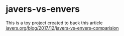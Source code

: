 # javers-vs-envers

This is a toy project created to
back this article 
[javers.org/blog/2017/12/javers-vs-envers-comparision](http://javers.org/blog/2017/12/javers-vs-envers-comparision.html)